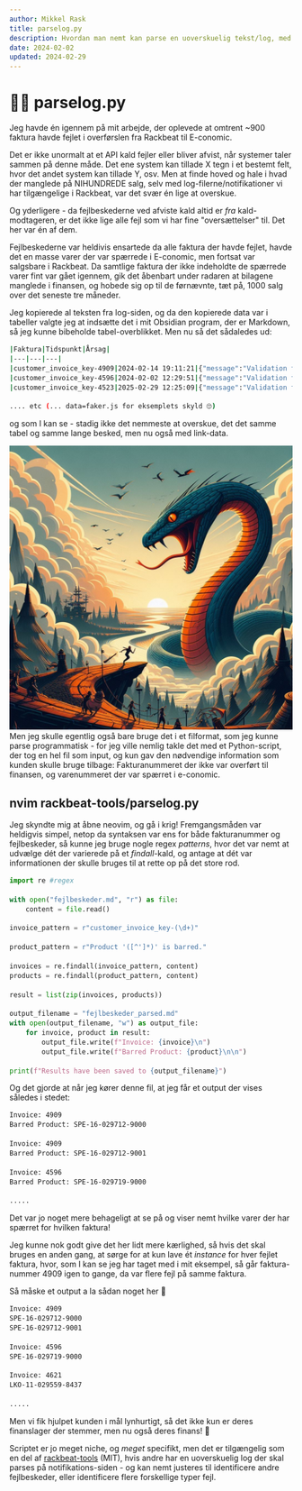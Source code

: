 ```yaml
---
author: Mikkel Rask
title: parselog.py
description: Hvordan man nemt kan parse en uoverskuelig tekst/log, med meget få linjers kode.
date: 2024-02-02
updated: 2024-02-29
---
```

# 🕵️‍♀️ parselog.py

Jeg havde én igennem på mit arbejde, der oplevede at omtrent ~900 faktura havde fejlet i overførslen fra Rackbeat til E-conomic. 

Det er ikke unormalt at et API kald fejler eller bliver afvist, når systemer taler sammen på denne måde. Det ene system kan tillade X tegn i et bestemt felt, hvor det andet system kan tillade Y, osv. Men at finde hoved og hale i hvad der manglede på NIHUNDREDE salg, selv med log-filerne/notifikationer vi har tilgængelige i Rackbeat, var det svær én lige at overskue. 

Og yderligere - da fejlbeskederne ved afviste kald altid er _fra_ kald-modtageren, er det ikke lige alle fejl som vi har fine "oversættelser" til. Det her var én af dem.

Fejlbeskederne var heldivis ensartede da alle faktura der havde fejlet, havde det en masse varer der var spærrede i E-conomic, men fortsat var salgsbare i Rackbeat. Da samtlige faktura der ikke indeholdte de spærrede varer fint var gået igennem, gik det åbenbart under radaren at bilagene manglede i finansen, og hobede sig op til de førnævnte, tæt på, 1000 salg over det seneste tre måneder. 

Jeg kopierede al teksten fra log-siden, og da den kopierede data var i tabeller valgte jeg at indsætte det i mit Obsidian program, der er Markdown, så jeg kunne bibeholde tabel-overblikket. Men nu så det sådaledes ud:

```bash
|Faktura|Tidspunkt|Årsag|
|---|---|---|
|customer_invoice_key-4909|2024-02-14 19:11:21|{"message":"Validation failed. 1 error found.","errorCode":"E04300","developerHint":"Inspect validation errors and correct your request.","logId":"864e10e07f2da3a85-FRA","httpStatusCode":400,"errors":{"lines":{"items":[{"arrayIndex":8,"product":{"errors":[{"propertyName":"product","errorMessage":"Product 'SPE-16-029712-9000' is barred.","errorCode":"E06600","inputValue":"SPE-16-029712-9000","developerHint":"Find a list of products at https://restapi.e-conomic.com/products ."}]}}]}},"logTime":"2022-06-12T16:13:00","errorCount":1} :|
|customer_invoice_key-4596|2024-02-02 12:29:51|{"message":"Validation failed. 1 error found.","errorCode":"E04300","developerHint":"Inspect validation errors and correct your request.","logId":"90f9a932d6c19962-FRA","httpStatusCode":400,"errors":{"lines":{"items":[{"arrayIndex":0,"product":{"errors":[{"propertyName":"product","errorMessage":"Product 'SPE-16-029712-9000' is barred.","errorCode":"E06600","inputValue":"SPE-16-029712-9000","developerHint":"Find a list of products at https://restapi.e-conomic.com/products ."}]}}]}},"logTime":"2028-01-11T10:31:26","errorCount":1} :|
|customer_invoice_key-4523|2025-02-29 12:25:09|{"message":"Validation failed. 1 error found.","errorCode":"E04300","developerHint":"Inspect validation errors and correct your request.","logId":"90d910c454843628-FRA","httpStatusCode":400,"errors":{"lines":{"items":[{"arrayIndex":0,"product":{"errors":[{"propertyName":"product","errorMessage":"Product 'SPE-16-029719-9000' is barred.","errorCode":"E06600","inputValue":"SPE-16-029719-9000","developerHint":"Find a list of products at https://restapi.e-conomic.com/products ."}]}}]}},"logTime":"2023-02-19T11:26:47","errorCount":1} :|

.... etc (... data=faker.js for eksemplets skyld 🙄)

```
og som I kan se - stadig ikke det nemmeste at overskue, det det samme tabel og samme lange besked, men nu også med link-data.

![Text](./parselog.jpg)
Men jeg skulle egentlig også bare bruge det i et filformat, som jeg kunne parse programmatisk - for jeg ville nemlig takle det med et Python-script, der tog en hel fil som input, og kun gav den nødvendige information som kunden skulle bruge tilbage: Fakturanummeret der ikke var overført til finansen, og varenummeret der var spærret i e-conomic. 

## nvim rackbeat-tools/parselog.py
Jeg skyndte mig at åbne neovim, og gå i krig! Fremgangsmåden var heldigvis simpel, netop da syntaksen var ens for både fakturanummer og fejlbeskeder, så kunne jeg bruge nogle regex _patterns_, hvor det var nemt at udvælge dét der varierede på et _findall_-kald, og antage at dét var informationen der skulle bruges til at rette op på det store rod.

```python
import re #regex

with open("fejlbeskeder.md", "r") as file:
    content = file.read()

invoice_pattern = r"customer_invoice_key-(\d+)"

product_pattern = r"Product '([^']*)' is barred."

invoices = re.findall(invoice_pattern, content)
products = re.findall(product_pattern, content)

result = list(zip(invoices, products))

output_filename = "fejlbeskeder_parsed.md"
with open(output_filename, "w") as output_file:
    for invoice, product in result:
        output_file.write(f"Invoice: {invoice}\n")
        output_file.write(f"Barred Product: {product}\n\n")

print(f"Results have been saved to {output_filename}")

```

Og det gjorde at når jeg kører denne fil, at jeg får et output der vises således i stedet:

```bash
Invoice: 4909
Barred Product: SPE-16-029712-9000

Invoice: 4909
Barred Product: SPE-16-029712-9001

Invoice: 4596
Barred Product: SPE-16-029719-9000

.....

```
Det var jo noget mere behageligt at se på og viser nemt hvilke varer der har spærret for hvilken faktura! 

Jeg kunne nok godt give det her lidt mere kærlighed, så hvis det skal bruges en anden gang, at sørge for at kun lave ét _instance_ for hver fejlet faktura, hvor, som I kan se jeg har taget med i mit eksempel, så går faktura-nummer 4909 igen to gange, da var flere fejl på samme faktura.

Så måske et output a la sådan noget her 🤷
```bash
Invoice: 4909
SPE-16-029712-9000
SPE-16-029712-9001

Invoice: 4596
SPE-16-029719-9000

Invoice: 4621
LKO-11-029559-8437

.....

```

Men vi fik hjulpet kunden i mål lynhurtigt, så det ikke kun er deres finanslager der stemmer, men nu også deres finans! 🤝

Scriptet er jo meget niche, og _meget_ specifikt, men det er tilgængelig som en del af [rackbeat-tools](https://github.com/mikkelrask/rackbeat-tools) (MIT), hvis andre har en uoverskuelig log der skal parses på notifikations-siden - og kan nemt justeres til identificere andre fejlbeskeder, eller identificere flere forskellige typer fejl.

